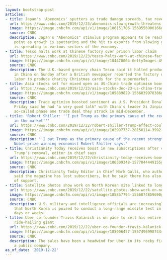 ```yaml
---
layout: bootstrap-post
articles:
- title: Japan's 'Abenomics' sputters as trade damage spreads, tax revenues undershoot
  url: https://www.cnbc.com/2019/12/23/abenomics-slow-growth-threatens-shinzo-abes-economic-goals-for-japan.html
  image: https://image.cnbcfm.com/api/v1/image/106151706-1569556900166gettyimages-1175195801.jpeg?v=1577058489
  source: CNBC
  description: Japan's "Abenomics" stimulus program appears to be reaching a turning
    point as growth is sputtering and the hit to exports from slowing global demand
    is spreading to various sectors of the economy.
- title: Tesco halts work at Chinese factory over prison labor claim
  url: https://www.cnbc.com/2019/12/23/tesco-halts-work-at-chinese-factory-over-prison-labor-claim.html
  image: https://image.cnbcfm.com/api/v1/image/104470004-GettyImages-497823086.jpg?v=1577056529
  source: CNBC
  description: The U.K.-based grocery chain Tesco said it halted production at a factory
    in China on Sunday after a British newspaper reported the factory used forced
    labor to produce charity Christmas cards for the supermarket.
- title: Asia stocks set for mixed open as US-China trade optimism boosted again
  url: https://www.cnbc.com/2019/12/23/asia-stocks-dec-23-us-china-trade-talks-us-stocks-record-highs-oil-and-currencies.html
  image: https://image.cnbcfm.com/api/v1/image/105889829-1556839978386gettyimages-1124858109.jpeg?v=1565566453
  source: CNBC
  description: Trade optimism boosted sentiment as U.S. President Donald Trump on
    Friday said he had "a very good talk" with China's leader Xi Jinping about the
    so-called phase one trade deal they struck in mid-December.
- title: 'Robert Shiller: ''I put Trump as the primary cause of the recent strength
    in the market'''
  url: https://www.cnbc.com/2019/12/22/robert-shiller-trump-effect-could-drive-record-rally-through-2020.html
  image: https://image.cnbcfm.com/api/v1/image/102997737-20150114-3992-1035.jpg?v=1494007202
  source: CNBC
  description: "'I put Trump as the primary cause of the recent strength in the market,'
    Nobel-prize winning economist Robert Shiller says."
- title: Christianity Today receives boost in new subscriptions after calling for
    Trump's removal, editor in chief says
  url: https://www.cnbc.com/2019/12/22/christianity-today-receives-boost-in-subscriptions-after-call-for-trump-removal.html
  image: https://image.cnbcfm.com/api/v1/image/106309348-1577044449155gettyimages-505546754.jpeg?v=1577044473
  source: CNBC
  description: Christianity Today Editor in Chief Mark Galli, who authored the op-ed,
    said the magazine has lost subscribers, but he said there has also been an outpouring
    of support.
- title: Satellite photos show work on North Korean site linked to long-range missiles
  url: https://www.cnbc.com/2019/12/22/satellite-photos-show-work-on-north-korean-site-linked-to-missiles.html
  image: https://image.cnbcfm.com/api/v1/image/105867794-1556074859690gettyimages-1128214399.jpeg?v=1556074902
  source: CNBC
  description: U.S. military and intelligence officials are increasingly concerned
    that North Korea is poised to conduct a long-range missile test in the next few
    days or weeks.
- title: Uber co-founder Travis Kalanick is on pace to sell his entire stake in the
    ride-hailing giant
  url: https://www.cnbc.com/2019/12/22/uber-co-founder-travis-kalanick-is-on-pace-to-sell-his-entire-stake.html
  image: https://image.cnbcfm.com/api/v1/image/105906457-1557496998744rtx6v677.jpg?v=1557497069
  source: CNBC
  description: The sales have been a headwind for Uber in its rocky first year as
    a public company.
as_of_date: '2019-12-22'
---
```


